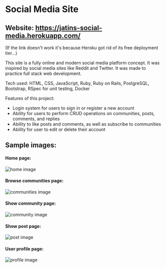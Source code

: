 # Social Media Site

## Website: https://jatins-social-media.herokuapp.com/

(If the link doesn't work it's because Heroku got rid of its free deployment tier...)

This site is a fully online and modern social media platform concept. It was inspired by social media sites like Reddit and Twitter. It was made to practice full stack web development.

Tech used: HTML, CSS, JavaScript, Ruby, Ruby on Rails, PostgreSQL, Bootstrap, RSpec for unit testing, Docker

Features of this project:

- Login system for users to sign in or register a new account
- Ability for users to perform CRUD operations on communities, posts, comments, and replies
- Ability to like posts and comments, as well as subscribe to communities
- Ability for user to edit or delete their account

## Sample images:

#### Home page:

![home image](https://user-images.githubusercontent.com/106696411/181834216-1b4c3dc3-b9c7-4ac6-80e5-3f5673aed0f7.png)

#### Browse communities page:

![communities image](https://user-images.githubusercontent.com/106696411/181834302-43a5617c-7c08-44d8-803f-d169b6bba352.png)

#### Show community page:

![community image](https://user-images.githubusercontent.com/106696411/181834339-2db21b5b-4a7a-44f8-a204-15c63bf2d74e.png)

#### Show post page:

![post image](https://user-images.githubusercontent.com/106696411/181834365-c357e0e0-51e5-421a-afaa-99b7a45a18d1.png)

#### User profile page:

![profile image](https://user-images.githubusercontent.com/106696411/181834388-29c00c28-402a-407a-a688-fd88c31f85d5.png)
